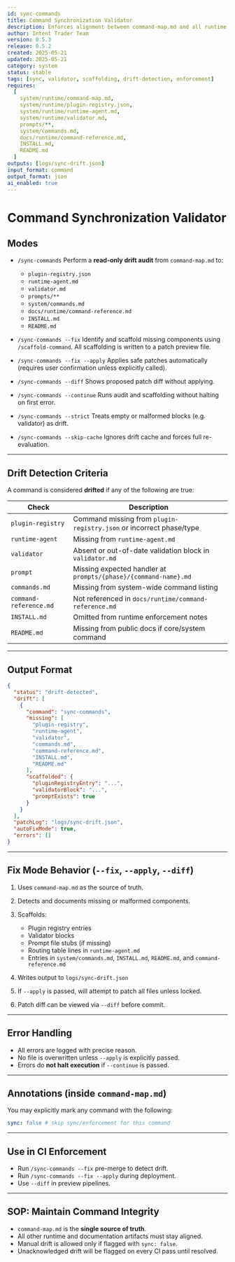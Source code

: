 ```yaml
---
id: sync-commands
title: Command Synchronization Validator
description: Enforces alignment between command-map.md and all runtime systems: plugin registry, validators, routing, docs, and prompt files
author: Intent Trader Team
version: 0.5.3
release: 0.5.2
created: 2025-05-21
updated: 2025-05-21
category: system
status: stable
tags: [sync, validator, scaffolding, drift-detection, enforcement]
requires:
  [
    system/runtime/command-map.md,
    system/runtime/plugin-registry.json,
    system/runtime/runtime-agent.md,
    system/runtime/validator.md,
    prompts/**,
    system/commands.md,
    docs/runtime/command-reference.md,
    INSTALL.md,
    README.md
  ]
outputs: [logs/sync-drift.json]
input_format: command
output_format: json
ai_enabled: true
---
```


# Command Synchronization Validator

## Modes

- `/sync-commands`
  Perform a **read-only drift audit** from `command-map.md` to:

  - `plugin-registry.json`
  - `runtime-agent.md`
  - `validator.md`
  - `prompts/**`
  - `system/commands.md`
  - `docs/runtime/command-reference.md`
  - `INSTALL.md`
  - `README.md`

- `/sync-commands --fix`
  Identify and scaffold missing components using `/scaffold-command`. All scaffolding is written to a patch preview file.

- `/sync-commands --fix --apply`
  Applies safe patches automatically (requires user confirmation unless explicitly called).

- `/sync-commands --diff`
  Shows proposed patch diff without applying.

- `/sync-commands --continue`
  Runs audit and scaffolding without halting on first error.

- `/sync-commands --strict`
  Treats empty or malformed blocks (e.g. validator) as drift.

- `/sync-commands --skip-cache`
  Ignores drift cache and forces full re-evaluation.

---

## Drift Detection Criteria

A command is considered **drifted** if any of the following are true:

| Check                  | Description                                                         |
| ---------------------- | ------------------------------------------------------------------- |
| `plugin-registry`      | Command missing from `plugin-registry.json` or incorrect phase/type |
| `runtime-agent`        | Missing from `runtime-agent.md`                                     |
| `validator`            | Absent or out-of-date validation block in `validator.md`            |
| `prompt`               | Missing expected handler at `prompts/{phase}/{command-name}.md`     |
| `commands.md`          | Missing from system-wide command listing                            |
| `command-reference.md` | Not referenced in `docs/runtime/command-reference.md`               |
| `INSTALL.md`           | Omitted from runtime enforcement notes                              |
| `README.md`            | Missing from public docs if core/system command                     |

---

## Output Format

```json
{
  "status": "drift-detected",
  "drift": [
    {
      "command": "sync-commands",
      "missing": [
        "plugin-registry",
        "runtime-agent",
        "validator",
        "commands.md",
        "command-reference.md",
        "INSTALL.md",
        "README.md"
      ],
      "scaffolded": {
        "pluginRegistryEntry": "...",
        "validatorBlock": "...",
        "promptExists": true
      }
    }
  ],
  "patchLog": "logs/sync-drift.json",
  "autoFixMode": true,
  "errors": []
}
```

---

## Fix Mode Behavior (`--fix`, `--apply`, `--diff`)

1. Uses `command-map.md` as the source of truth.
2. Detects and documents missing or malformed components.
3. Scaffolds:

   - Plugin registry entries
   - Validator blocks
   - Prompt file stubs (if missing)
   - Routing table lines in `runtime-agent.md`
   - Entries in `system/commands.md`, `INSTALL.md`, `README.md`, and `command-reference.md`

4. Writes output to `logs/sync-drift.json`
5. If `--apply` is passed, will attempt to patch all files unless locked.
6. Patch diff can be viewed via `--diff` before commit.

---

## Error Handling

- All errors are logged with precise reason.
- No file is overwritten unless `--apply` is explicitly passed.
- Errors do **not halt execution** if `--continue` is passed.

---

## Annotations (inside `command-map.md`)

You may explicitly mark any command with the following:

```yaml
sync: false # skip sync/enforcement for this command
```

---

## Use in CI Enforcement

- Run `/sync-commands --fix` pre-merge to detect drift.
- Run `/sync-commands --fix --apply` during deployment.
- Use `--diff` in preview pipelines.

---

## SOP: Maintain Command Integrity

- `command-map.md` is the **single source of truth**.
- All other runtime and documentation artifacts must stay aligned.
- Manual drift is allowed only if flagged with `sync: false`.
- Unacknowledged drift will be flagged on every CI pass until resolved.
